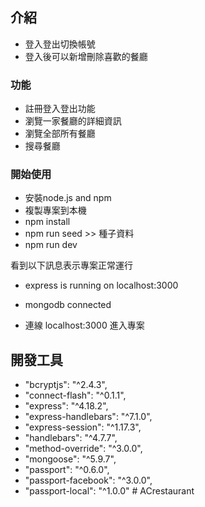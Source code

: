 ## 介紹
- 登入登出切換帳號
- 登入後可以新增刪除喜歡的餐廳

### 功能
- 註冊登入登出功能
- 瀏覽一家餐廳的詳細資訊
- 瀏覽全部所有餐廳
- 搜尋餐廳

### 開始使用
- 安裝node.js and npm
- 複製專案到本機
- npm install
- npm run seed >> 種子資料
- npm run dev

看到以下訊息表示專案正常運行
- express is running on localhost:3000
- mongodb connected 

- 連線 localhost:3000 進入專案


## 開發工具
- "bcryptjs": "^2.4.3",
- "connect-flash": "^0.1.1",
- "express": "^4.18.2",
- "express-handlebars": "^7.1.0",
- "express-session": "^1.17.3",
- "handlebars": "^4.7.7",
- "method-override": "^3.0.0",
- "mongoose": "^5.9.7",
- "passport": "^0.6.0",
- "passport-facebook": "^3.0.0",
- "passport-local": "^1.0.0"
#   A C r e s t a u r a n t  
 